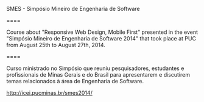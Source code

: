 SMES - Simpósio Mineiro de Engenharia de Software

====

Course about "Responsive Web Design, Mobile First" presented in the event "Simpósio Mineiro de Engenharia de Software 2014" that took place at PUC from August 25th to August 27th, 2014.

====

Curso ministrado no Simpósio que reuniu pesquisadores, estudantes e profissionais de Minas Gerais e do Brasil para apresentarem e discutirem temas relacionados à área de Engenharia de Software.

http://icei.pucminas.br/smes2014/
